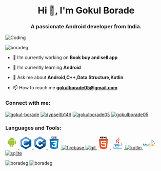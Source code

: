 <h1 align="center">Hi 👋, I'm Gokul Borade</h1>
<h3 align="center">A passionate Android developer from India.</h3>
<img allign="centre" alt="Coding" width="400" src="https://cdn.dribbble.com/users/1162077/screenshots/3848914/programmer.gif">
<p align="left"> <img src="https://komarev.com/ghpvc/?username=boradeg&label=Profile%20views&color=0e75b6&style=flat" alt="boradeg" /> </p>

- 🔭 I’m currently working on **Book buy and sell app**

- 🌱 I’m currently learning **Android**

- 💬 Ask me about **Android,C++,Data Structure,Kotlin**

- 📫 How to reach me **gokulborade05@gmail.com**

<h3 align="left">Connect with me:</h3>
<p align="left">
<a href="https://linkedin.com/in/gokul-borade" target="blank"><img align="center" src="https://raw.githubusercontent.com/rahuldkjain/github-profile-readme-generator/master/src/images/icons/Social/linked-in-alt.svg" alt="gokul-borade" height="30" width="40" /></a>
<a href="https://www.codechef.com/users/dypseitb146" target="blank"><img align="center" src="https://cdn.jsdelivr.net/npm/simple-icons@3.1.0/icons/codechef.svg" alt="dypseitb146" height="30" width="40" /></a>
<a href="https://www.hackerrank.com/gokulborade05" target="blank"><img align="center" src="https://raw.githubusercontent.com/rahuldkjain/github-profile-readme-generator/master/src/images/icons/Social/hackerrank.svg" alt="gokulborade05" height="30" width="40" /></a>
<a href="https://auth.geeksforgeeks.org/user/gokulborade05" target="blank"><img align="center" src="https://raw.githubusercontent.com/rahuldkjain/github-profile-readme-generator/master/src/images/icons/Social/geeks-for-geeks.svg" alt="gokulborade05" height="30" width="40" /></a>
</p>

<h3 align="left">Languages and Tools:</h3>
<p align="left"> <a href="https://developer.android.com" target="_blank" rel="noreferrer"> <img src="https://raw.githubusercontent.com/devicons/devicon/master/icons/android/android-original-wordmark.svg" alt="android" width="40" height="40"/> </a> <a href="https://www.cprogramming.com/" target="_blank" rel="noreferrer"> <img src="https://raw.githubusercontent.com/devicons/devicon/master/icons/c/c-original.svg" alt="c" width="40" height="40"/> </a> <a href="https://www.w3schools.com/cpp/" target="_blank" rel="noreferrer"> <img src="https://raw.githubusercontent.com/devicons/devicon/master/icons/cplusplus/cplusplus-original.svg" alt="cplusplus" width="40" height="40"/> </a> <a href="https://www.w3schools.com/css/" target="_blank" rel="noreferrer"> <img src="https://raw.githubusercontent.com/devicons/devicon/master/icons/css3/css3-original-wordmark.svg" alt="css3" width="40" height="40"/> </a> <a href="https://firebase.google.com/" target="_blank" rel="noreferrer"> <img src="https://www.vectorlogo.zone/logos/firebase/firebase-icon.svg" alt="firebase" width="40" height="40"/> </a> <a href="https://git-scm.com/" target="_blank" rel="noreferrer"> <img src="https://www.vectorlogo.zone/logos/git-scm/git-scm-icon.svg" alt="git" width="40" height="40"/> </a> <a href="https://www.w3.org/html/" target="_blank" rel="noreferrer"> <img src="https://raw.githubusercontent.com/devicons/devicon/master/icons/html5/html5-original-wordmark.svg" alt="html5" width="40" height="40"/> </a> <a href="https://www.java.com" target="_blank" rel="noreferrer"> <img src="https://raw.githubusercontent.com/devicons/devicon/master/icons/java/java-original.svg" alt="java" width="40" height="40"/> </a> <a href="https://kotlinlang.org" target="_blank" rel="noreferrer"> <img src="https://www.vectorlogo.zone/logos/kotlinlang/kotlinlang-icon.svg" alt="kotlin" width="40" height="40"/> </a> <a href="https://www.mysql.com/" target="_blank" rel="noreferrer"> <img src="https://raw.githubusercontent.com/devicons/devicon/master/icons/mysql/mysql-original-wordmark.svg" alt="mysql" width="40" height="40"/> </a> <a href="https://www.sqlite.org/" target="_blank" rel="noreferrer"> <img src="https://www.vectorlogo.zone/logos/sqlite/sqlite-icon.svg" alt="sqlite" width="40" height="40"/> </a> </p>

<p><img align="left" src="https://github-readme-stats.vercel.app/api/top-langs?username=boradeg&show_icons=true&locale=en&layout=compact" alt="boradeg" /></p>

<p>&nbsp;<img align="c

<p><img align="left" src="https://github-readme-stats.vercel.app/api/top-langs?username=boradeg&show_icons=true&locale=en&layout=compact" alt="boradeg" /></p>

<p>&nbsp;<img align="center" s
